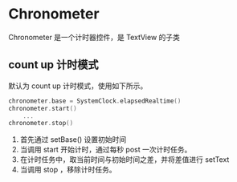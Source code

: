 # Chronometer

Chronometer 是一个计时器控件，是 TextView 的子类

## count up 计时模式

默认为 count up 计时模式，使用如下所示。
```kotlin
chronometer.base = SystemClock.elapsedRealtime()
chronometer.start()
    ...
chronometer.stop()
```
1. 首先通过 setBase() 设置初始时间
2. 当调用 start 开始计时，通过每秒 post 一次计时任务。
3. 在计时任务中，取当前时间与初始时间之差，并将差值进行 setText
4. 当调用 stop ，移除计时任务。
